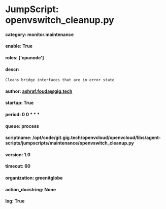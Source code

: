 
# JumpScript: openvswitch_cleanup.py
        
#### category: monitor.maintenance
#### enable: True
#### roles: ['cpunode']
#### descr: 
```
Cleans bridge interfaces that are in error state

```
#### author: ashraf.fouda@gig.tech
#### startup: True
#### period: 0 0 * * *
#### queue: process
#### scriptname: /opt/code/git.gig.tech/openvcloud/openvcloud/libs/agent-scripts/jumpscripts/maintenance/openvswitch_cleanup.py
#### version: 1.0
#### timeout: 60
#### organization: greenitglobe
#### action_docstring: None
#### log: True